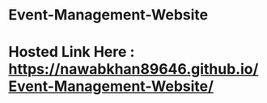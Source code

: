 # Event-Management-Website
# Hosted Link Here : https://nawabkhan89646.github.io/Event-Management-Website/

